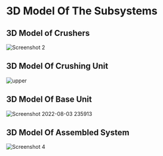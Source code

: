 # 3D Model Of The Subsystems
## 3D Model of Crushers
![Screenshot 2](https://user-images.githubusercontent.com/105428213/182675661-ad34a010-b5fb-4d65-a8c7-7beabe3af2b6.jpg)
## 3D Model Of Crushing Unit 
![upper](https://user-images.githubusercontent.com/105428213/185803995-a9d1fb43-12ce-4490-b5ef-9d17141eec1c.jpg)
## 3D Model Of Base Unit
![Screenshot 2022-08-03 235913](https://user-images.githubusercontent.com/105428213/182682560-ec422b73-3f19-40f3-b320-f6e3a78a9acc.jpg)
## 3D Model Of Assembled System
![Screenshot 4](https://user-images.githubusercontent.com/105428213/182681736-d01dc4f9-2e59-452f-b951-347da29c9a52.jpg)

